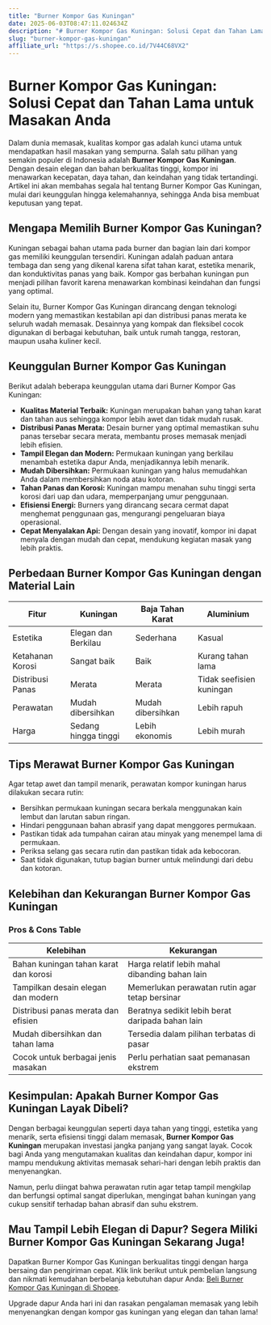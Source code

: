 ```yaml
---
title: "Burner Kompor Gas Kuningan"
date: 2025-06-03T08:47:11.024634Z
description: "# Burner Kompor Gas Kuningan: Solusi Cepat dan Tahan Lama untuk Masakan Anda..."
slug: "burner-kompor-gas-kuningan"
affiliate_url: "https://s.shopee.co.id/7V44C68VX2"
---
```

# Burner Kompor Gas Kuningan: Solusi Cepat dan Tahan Lama untuk Masakan Anda

Dalam dunia memasak, kualitas kompor gas adalah kunci utama untuk mendapatkan hasil masakan yang sempurna. Salah satu pilihan yang semakin populer di Indonesia adalah **Burner Kompor Gas Kuningan**. Dengan desain elegan dan bahan berkualitas tinggi, kompor ini menawarkan kecepatan, daya tahan, dan keindahan yang tidak tertandingi. Artikel ini akan membahas segala hal tentang Burner Kompor Gas Kuningan, mulai dari keunggulan hingga kelemahannya, sehingga Anda bisa membuat keputusan yang tepat.

## Mengapa Memilih Burner Kompor Gas Kuningan?

Kuningan sebagai bahan utama pada burner dan bagian lain dari kompor gas memiliki keunggulan tersendiri. Kuningan adalah paduan antara tembaga dan seng yang dikenal karena sifat tahan karat, estetika menarik, dan konduktivitas panas yang baik. Kompor gas berbahan kuningan pun menjadi pilihan favorit karena menawarkan kombinasi keindahan dan fungsi yang optimal.

Selain itu, Burner Kompor Gas Kuningan dirancang dengan teknologi modern yang memastikan kestabilan api dan distribusi panas merata ke seluruh wadah memasak. Desainnya yang kompak dan fleksibel cocok digunakan di berbagai kebutuhan, baik untuk rumah tangga, restoran, maupun usaha kuliner kecil.

## Keunggulan Burner Kompor Gas Kuningan

Berikut adalah beberapa keunggulan utama dari Burner Kompor Gas Kuningan:

- **Kualitas Material Terbaik:** Kuningan merupakan bahan yang tahan karat dan tahan aus sehingga kompor lebih awet dan tidak mudah rusak.
- **Distribusi Panas Merata:** Desain burner yang optimal memastikan suhu panas tersebar secara merata, membantu proses memasak menjadi lebih efisien.
- **Tampil Elegan dan Modern:** Permukaan kuningan yang berkilau menambah estetika dapur Anda, menjadikannya lebih menarik.
- **Mudah Dibersihkan:** Permukaan kuningan yang halus memudahkan Anda dalam membersihkan noda atau kotoran.
- **Tahan Panas dan Korosi:** Kuningan mampu menahan suhu tinggi serta korosi dari uap dan udara, memperpanjang umur penggunaan.
- **Efisiensi Energi:** Burners yang dirancang secara cermat dapat menghemat penggunaan gas, mengurangi pengeluaran biaya operasional.
- **Cepat Menyalakan Api:** Dengan desain yang inovatif, kompor ini dapat menyala dengan mudah dan cepat, mendukung kegiatan masak yang lebih praktis.

## Perbedaan Burner Kompor Gas Kuningan dengan Material Lain

| Fitur                         | Kuningan                         | Baja Tahan Karat | Aluminium            |
|------------------------------|----------------------------------|------------------|----------------------|
| Estetika                     | Elegan dan Berkilau             | Sederhana        | Kasual              |
| Ketahanan Korosi            | Sangat baik                     | Baik             | Kurang tahan lama   |
| Distribusi Panas            | Merata                          | Merata           | Tidak seefisien kuningan |
| Perawatan                   | Mudah dibersihkan              | Mudah dibersihkan | Lebih rapuh       |
| Harga                       | Sedang hingga tinggi            | Lebih ekonomis  | Lebih murah        |

## Tips Merawat Burner Kompor Gas Kuningan

Agar tetap awet dan tampil menarik, perawatan kompor kuningan harus dilakukan secara rutin:

- Bersihkan permukaan kuningan secara berkala menggunakan kain lembut dan larutan sabun ringan.
- Hindari penggunaan bahan abrasif yang dapat menggores permukaan.
- Pastikan tidak ada tumpahan cairan atau minyak yang menempel lama di permukaan.
- Periksa selang gas secara rutin dan pastikan tidak ada kebocoran.
- Saat tidak digunakan, tutup bagian burner untuk melindungi dari debu dan kotoran.

## Kelebihan dan Kekurangan Burner Kompor Gas Kuningan

### Pros & Cons Table

| Kelebihan                                      | Kekurangan                                  |
|------------------------------------------------|----------------------------------------------|
| Bahan kuningan tahan karat dan korosi        | Harga relatif lebih mahal dibanding bahan lain |
| Tampilkan desain elegan dan modern           | Memerlukan perawatan rutin agar tetap bersinar |
| Distribusi panas merata dan efisien          | Beratnya sedikit lebih berat daripada bahan lain |
| Mudah dibersihkan dan tahan lama             | Tersedia dalam pilihan terbatas di pasar   |
| Cocok untuk berbagai jenis masakan            | Perlu perhatian saat pemanasan ekstrem   |

## Kesimpulan: Apakah Burner Kompor Gas Kuningan Layak Dibeli?

Dengan berbagai keunggulan seperti daya tahan yang tinggi, estetika yang menarik, serta efisiensi tinggi dalam memasak, **Burner Kompor Gas Kuningan** merupakan investasi jangka panjang yang sangat layak. Cocok bagi Anda yang mengutamakan kualitas dan keindahan dapur, kompor ini mampu mendukung aktivitas memasak sehari-hari dengan lebih praktis dan menyenangkan.

Namun, perlu diingat bahwa perawatan rutin agar tetap tampil mengkilap dan berfungsi optimal sangat diperlukan, mengingat bahan kuningan yang cukup sensitif terhadap bahan abrasif dan suhu ekstrem.

## Mau Tampil Lebih Elegan di Dapur? Segera Miliki Burner Kompor Gas Kuningan Sekarang Juga!

Dapatkan Burner Kompor Gas Kuningan berkualitas tinggi dengan harga bersaing dan pengiriman cepat. Klik link berikut untuk pembelian langsung dan nikmati kemudahan berbelanja kebutuhan dapur Anda: [Beli Burner Kompor Gas Kuningan di Shopee](https://s.shopee.co.id/7V44C68VX2).

Upgrade dapur Anda hari ini dan rasakan pengalaman memasak yang lebih menyenangkan dengan kompor gas kuningan yang elegan dan tahan lama!